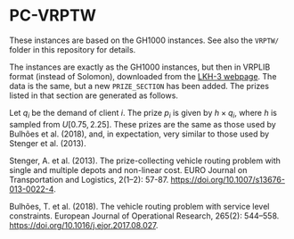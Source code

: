# PC-VRPTW

These instances are based on the GH1000 instances.
See also the `VRPTW/` folder in this repository for details.

The instances are exactly as the GH1000 instances, but then in VRPLIB format (instead of Solomon), downloaded from the [LKH-3 webpage](http://webhotel4.ruc.dk/~keld/research/LKH-3/).
The data is the same, but a new `PRIZE_SECTION` has been added.
The prizes listed in that section are generated as follows.

Let $q_i$ be the demand of client $i$.
The prize $p_i$ is given by $h \times q_i$, where $h$ is sampled from $U[0.75, 2.25]$.
These prizes are the same as those used by Bulhões et al. (2018), and, in expectation, very similar to those used by Stenger et al. (2013).

Stenger, A. et al. (2013). The prize-collecting vehicle routing problem with
single and multiple depots and non-linear cost. EURO Journal on Transportation
and Logistics, 2(1–2): 57-87. https://doi.org/10.1007/s13676-013-0022-4.

Bulhões, T. et al. (2018). The vehicle routing problem with service level
constraints. European Journal of Operational Research, 265(2): 544–558.
https://doi.org/10.1016/j.ejor.2017.08.027.
